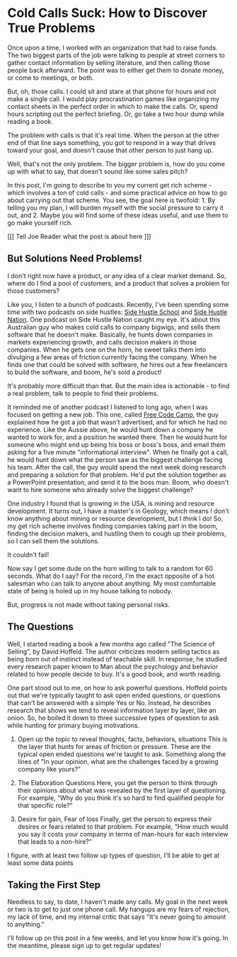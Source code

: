 Cold Calls Suck: How to Discover True Problems
==============================================

Once upon a time, I worked with an organization that had to raise funds.  The two biggest parts of the job were talking to people at street corners to gather contact information by selling literature, and then calling those people back afterward.  The point was to either get them to donate money, or come to meetings, or both.

But, oh, those calls.  I could sit and stare at that phone for hours and not make a single call.  I would play procrastination games like organizing my contact sheets in the perfect order in which to make the calls.  Or, spend hours scripting out the perfect briefing.  Or, go take a two hour dump while reading a book.

The problem with calls is that it's real time.  When the person at the other end of that line says something, you got to respond in a way that drives toward your goal, and doesn't cause that other person to just hang up.

Well, that's not the only problem.  The bigger problem is, how do you come up with what to say, that doesn't sound like some sales pitch?

In this post, I'm going to describe to you my current get rich scheme - which involves a ton of cold calls - and some practical advice on how to go about carrying out that scheme.  You see, the goal here is twofold: 1. By telling you my plan, I will burden myself with the social pressure to carry it out, and 2. Maybe you will find some of these ideas useful, and use them to go make yourself rich.

[[[ Tell Joe Reader what the post is about here ]]]

## But Solutions Need Problems!

I don't right now have a product, or any idea of a clear market demand.  So, where do I find a pool of customers, and a product that solves a problem for those customers?

Like you, I listen to a bunch of podcasts.  Recently, I've been spending some time with two podcasts on side hustles:  [Side Hustle School](LINK) and [Side Hustle Nation](Link).  One podcast on Side Hustle Nation caught my eye.  It's about this Australian guy who makes cold calls to company bigwigs, and sells them software that he doesn't make.  Basically, he hunts down companies in markets experiencing growth, and calls decision makers in those companies.  When he gets one on the horn, he sweet talks them into divulging a few areas of friction currently facing the company.  When he finds one that could be solved with software, he hires out a few freelancers to build the software, and boom, he's sold a product!

It's probably more difficult than that.  But the main idea is actionable - to find a real problem, talk to people to find their problems.

It reminded me of another podcast I listened to long ago, when I was focused on getting a new job.  This one, called [Free Code Camp](LINK), the guy explained how he got a job that wasn't advertised, and for which he had no experience.  Like the Aussie above, he would hunt down a company he wanted to work for, and a position he wanted there.  Then he would hunt for someone who might end up being his boss or boss's boss, and email them asking for a five minute "informational interview".  When he finally got a call, he would hunt down what the person saw as the biggest challenge facing his team.  After the call, the guy would spend the next week doing research and preparing a solution for that problem.  He'd put the solution together as a PowerPoint presentation, and send it to the boss man.  Boom, who doesn't want to hire someone who already solve the biggest challenge?

One industry I found that is growing in the USA, is mining and resource development.  It turns out, I have a master's in Geology, which means I don't know anything about mining or resource development, but I *think* I do!  So, my get rich scheme involves finding companies taking part in the boom, finding the decision makers, and hustling them to cough up their problems, so I can sell them the solutions.

It couldn't fail!

Now say I get some dude on the horn willing to talk to a random for 60 seconds.  What do I say?  For the record, I'm the exact opposite of a hot salesman who can talk to anyone about anything.  My most comfortable state of being is holed up in my house talking to nobody.

But, progress is not made without taking personal risks.

## The Questions

Well, I started reading a book a few months ago called "The Science of Selling", by David Hoffeld.  The author criticizes modern selling tactics as being born out of instinct instead of teachable skill.  In response, he studied every research paper known to Man about the psychology and behavior related to how people decide to buy.  It's a good book, and worth reading.

One part stood out to me, on how to ask powerful questions.  Hoffeld points out that we're typically taught to ask open ended questions, or questions that can't be answered with a simple Yes or No.  Instead, he describes research that shows we tend to reveal information layer by layer, like an onion.  So, he boiled it down to three successive types of question to ask while hunting for primary buying motivations.

1. Open up the topic to reveal thoughts, facts, behaviors, situations
This is the layer that hunts for areas of friction or pressure.  These are the typical open ended questions we're taught to ask.  Something along the lines of "In your opinion, what are the challenges faced by a growing company like yours?"

2. The Elaboration Questions
Here, you get the person to think through their opinions about what was revealed by the first layer of questioning.  For example, "Why do you think it's so hard to find qualified people for that specific role?"

3. Desire for gain, Fear of loss
Finally, get the person to express their desires or fears related to that problem.  For example, "How much would you say it costs your company in terms of man-hours for each interview that leads to a non-hire?"

I figure, with at least two follow up types of question, I'll be able to get at least some data points

## Taking the First Step

Needless to say, to date, I haven't made any calls.  My goal in the next week or two is to get to just one phone call.  My hangups are my fears of rejection, my lack of time, and my internal critic that says "It's never going to amount to anything."

I'll follow up on this post in a few weeks, and let you know how it's going.  In the meantime, please sign up to get regular updates!




